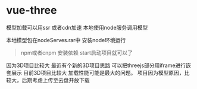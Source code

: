 # vue-three

模型加载可以用ssr 或者cdn加速 本地使用node服务调用模型

本地模型包在nodeServes.rar中 安装node环境运行

>npm或者cnpm 安装依赖 start启动项目就可以了

因为3D项目比较大 最近有个新的3D项目思路
可以把threejs部分用iframe进行嵌套展示 目前3D项目比较大 加载性能可能是最大的问题。
项目因为模型原因，比较大，后期考虑上传至云盘开放下载
